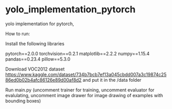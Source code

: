 # yolo_implementation_pytorch
yolo implementation for pytorch, 

How to run:

Install the following libraries

pytorch==2.0.0
torchvision==0.2.1
matplotlib==2.2.2
numpy==1.15.4
pandas==0.23.4
pillow==5.3.0

Download VOC2012 dataset https://www.kaggle.com/dataset/734b7bcb7ef13a045cbdd007a3c19874c2586ed0b02b4afc86126e89d00af8d2 and put it in the /data folder

Run main.py (uncomment trainer for training, uncomment evaluator for evalulating, uncomment image drawer for image drawing of examples with bounding boxes)
